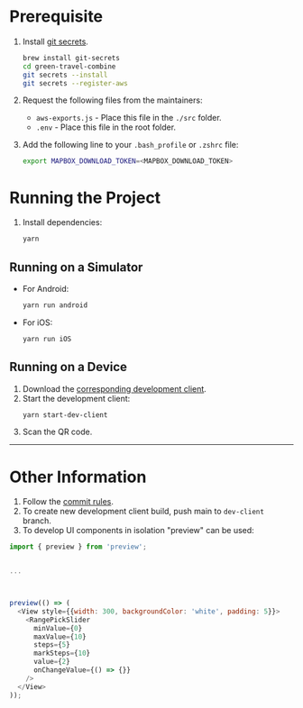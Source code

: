 
# Prerequisite

1. Install [git secrets](https://github.com/awslabs/git-secrets#id6). 
   ```sh
   brew install git-secrets
   cd green-travel-combine
   git secrets --install
   git secrets --register-aws
   ```

2. Request the following files from the maintainers:
   - `aws-exports.js` - Place this file in the `./src` folder.
   - `.env` - Place this file in the root folder.

3. Add the following line to your `.bash_profile` or `.zshrc` file:
   ```sh
   export MAPBOX_DOWNLOAD_TOKEN=<MAPBOX_DOWNLOAD_TOKEN>
   ```

# Running the Project

1. Install dependencies:
   ```sh
   yarn
   ```

## Running on a Simulator

- For Android:
  ```sh
  yarn run android
  ```
- For iOS:
  ```sh
  yarn run iOS
  ```

## Running on a Device

1. Download the [corresponding development client](./DEV_CLIENT.md).
2. Start the development client:
   ```sh
   yarn start-dev-client
   ```
3. Scan the QR code.

---

# Other Information

1. Follow the [commit rules](./docs/COMMITLINT.md).
2. To create new development client build, push main to `dev-client` branch.
3. To develop UI components in isolation "preview" can be used:

```javascript
import { preview } from 'preview';


...



preview(() => (
  <View style={{width: 300, backgroundColor: 'white', padding: 5}}>
    <RangePickSlider
      minValue={0}
      maxValue={10}
      steps={5}
      markSteps={10}
      value={2}
      onChangeValue={() => {}}
    />
  </View>
));

```
